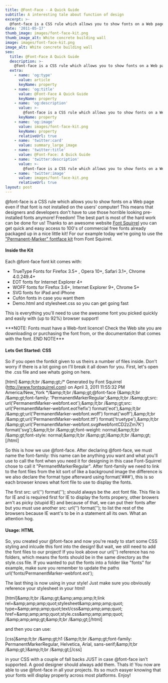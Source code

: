 ```yaml
---
title: @Font-Face - A Quick Guide
subtitle: A interesting tale about function of design
excerpt: >-
  @font-face is a CSS rule which allows you to show fonts on a Web page
date: '2011-05-17'
thumb_image: images/font-face-kit.png
thumb_image_alt: White concrete building wall
image: images/font-face-kit.png
image_alt: White concrete building wall
seo:
  title: @Font-Face A Quick Guide
  description: >-
    @font-face is a CSS rule which allows you to show fonts on a Web page
  extra:
    - name: 'og:type'
      value: article
      keyName: property
    - name: 'og:title'
      value: @Font-Face A Quick Guide
      keyName: property
    - name: 'og:description'
      value: >-
        @font-face is a CSS rule which allows you to show fonts on a Web page
      keyName: property
    - name: 'og:image'
      value: images/font-face-kit.png
      keyName: property
      relativeUrl: true
    - name: 'twitter:card'
      value: summary_large_image
    - name: 'twitter:title'
      value: @Font-Face: A Quick Guide
    - name: 'twitter:description'
      value: >-
        @font-face is a CSS rule which allows you to show fonts on a Web page
    - name: 'twitter:image'
      value: images/font-face-kit.png
      relativeUrl: true
layout: post
---
```


@font-face is a CSS rule which allows you to show fonts on a Web page even if that font is not installed on the users' computer! This means that designers and developers don't have to use those horrible looking pre-installed fonts anymore! Freedom!
The best part is most of the hard work can be done for us! Thanks to an awesome website [Font Squirrel](http://www.fontsquirrel.com/fontface) you can get quick and easy access to 100's of commercial free fonts already packaged up in a nice little kit! For our example today we're going to use the ["Permanent-Marker" fontface kit](http://www.fontsquirrel.com/fontfacekit/permanent-marker) from Font Squirrel.

[](http://www.fontsquirrel.com "FontSquirrel")

#### Inside the Kit

Each @font-face font kit comes with:

- TrueType Fonts for Firefox 3.5+ , Opera 10+, Safari 3.1+, Chrome 4.0.249.4+
- EOT fonts for Internet Explorer 4+
- WOFF fonts for Firefox 3.6+, Internet Explorer 9+, Chrome 5+
- SVG fonts for iPad and iPhone
- Cufón fonts in case you want them
- Demo.html and stylesheet.css so you can get going fast

This is everything you'll need to use the awesome font you picked quickly and easily with (up to 92%) browser support!

\*\*\*NOTE: Fonts must have a Web-font licence! Check the Web site you are downloading or purchasing the font from, or the documentation that comes with the font. END NOTE\*\*\*

#### Lets Get Started: CSS

So if you open the fontkit given to us theirs a number of files inside. Don't worry if there is a lot going on I'll break it all down for you. First, let's open the .css file and see whats going on here.

\[html\]
&amp;amp;lt;br /&amp;amp;gt;/\* Generated by Font Squirrel (http://www.fontsquirrel.com) on April 3, 2011 11:55:32 PM America/New\_York \*/&amp;amp;lt;br /&amp;amp;gt;@font-face {&amp;amp;lt;br /&amp;amp;gt;font-family: 'PermanentMarkerRegular';&amp;amp;lt;br /&amp;amp;gt;src: url('PermanentMarker-webfont.eot');&amp;amp;lt;br /&amp;amp;gt;src: url('PermanentMarker-webfont.eot?iefix') format('eot'),&amp;amp;lt;br /&amp;amp;gt;url('PermanentMarker-webfont.woff') format('woff'),&amp;amp;lt;br /&amp;amp;gt;url('PermanentMarker-webfont.ttf') format('truetype'),&amp;amp;lt;br /&amp;amp;gt;url('PermanentMarker-webfont.svg#webfontCD2zZm7K') format('svg');&amp;amp;lt;br /&amp;amp;gt;font-weight: normal;&amp;amp;lt;br /&amp;amp;gt;font-style: normal;&amp;amp;lt;br /&amp;amp;gt;}&amp;amp;lt;br /&amp;amp;gt;
\[/html\]




So this is how we use @font-face. After declaring @font-face, we must name the font-family: this name can be anything you want and what you'll use to call the font when you need it for designing
in this case Font-Squirrel chose to call it "PermanetMarkerRegular". After font-family we need to link to the font files from the kit sort of like a background image the difference is we also declare the
format type afterward using format('###'), this is so each browser knows what font file to use to display the fonts.

The first src: url('') format(''); should always be the .eot font file. This file is for IE and is required first for IE to display the fonts propery, other browers arn't as picky (stupid IE) and because of that,
we can put their fonts after but you must use another src: url('') format(''); to list the rest of the browsers because IE want's to be in a statement all its own. What an attention hog.

#### Usage: HTML

So, you created your @font-face and now you're ready to start some CSS styling and inlcude this font into the design! But wait, we still need to add the font files to our project! If you look above
our url('') reference has no folders, which means the fonts should be in the same directory as the style.css file. If you wanted to put the fonts into a folder like "fonts" for example,
make sure you remember to update the paths url('fonts/PermanentMarker-webfont.eot');

The last thing is now using in your style! Just make sure you obviously reference your stylesheet in your html!

\[html\]&amp;amp;lt;br /&amp;amp;gt;&amp;amp;amp;amp;lt;link rel=&amp;amp;amp;amp;quot;stylesheet&amp;amp;amp;amp;quot; type=&amp;amp;amp;amp;quot;text/css&amp;amp;amp;amp;quot; href=&amp;amp;amp;amp;quot;style.css&amp;amp;amp;amp;quot; /&amp;amp;amp;amp;gt;&amp;amp;lt;br /&amp;amp;gt;\[/html\]




and then you can use:

\[css\]&amp;amp;lt;br /&amp;amp;gt;h1 {&amp;amp;lt;br /&amp;amp;gt;font-family: PermanentMarkerRegular, Helvetica, Arial, sans-serif;&amp;amp;lt;br /&amp;amp;gt;}&amp;amp;lt;br /&amp;amp;gt;\[/css\]




in your CSS with a couple of fall backs JUST in case @font-face isn't supported. A good designer should always add them. Thats it! You now are able to use @font-face in all your projects. Its so much easyer knowing that your fonts will display properly across most platforms. Enjoy!
